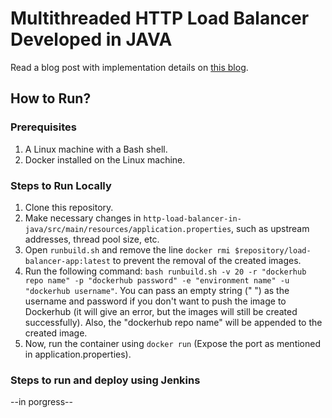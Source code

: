 # Multithreaded HTTP Load Balancer Developed in JAVA

Read a blog post with implementation details on [this blog](https://medium.com/@shampradhanmarket/developing-multithreaded-load-balancer-in-java-aea1f6d236cc).

## How to Run?

### Prerequisites
1. A Linux machine with a Bash shell.
2. Docker installed on the Linux machine.

### Steps to Run Locally
1. Clone this repository.
2. Make necessary changes in `http-load-balancer-in-java/src/main/resources/application.properties`, such as upstream addresses, thread pool size, etc.
3. Open `runbuild.sh` and remove the line `docker rmi $repository/load-balancer-app:latest` to prevent the removal of the created images.
4. Run the following command: ```bash runbuild.sh -v 20 -r "dockerhub repo name" -p "dockerhub password" -e "environment name" -u "dockerhub username"```. You can pass an empty string (" ") as the username and password if you don't want to push the image to Dockerhub (it will give an error, but the images will still be created successfully). Also, the "dockerhub repo name" will be appended to the created image.
5. Now, run the container using ```docker run``` (Expose the port as mentioned in application.properties).


### Steps to run and deploy using Jenkins

--in porgress--
